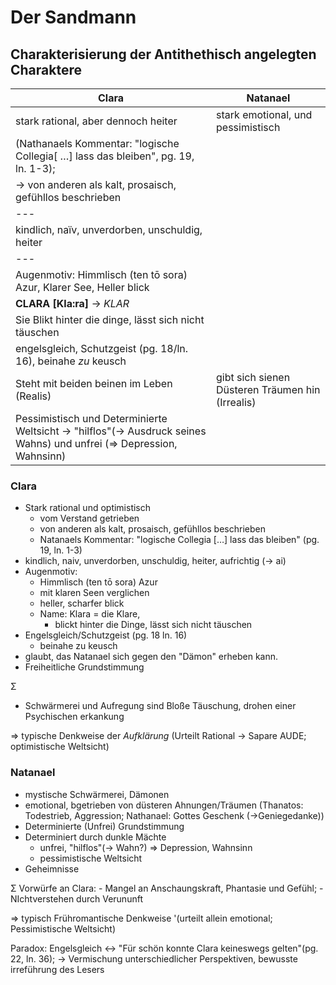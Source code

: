 # Der Sandmann

## Charakterisierung der Antithethisch angelegten Charaktere

Clara     | Natanael
----------|----------
stark rational, aber dennoch heiter | stark emotional, und pessimistisch
(Nathanaels Kommentar: "logische Collegia[ …] lass das bleiben", pg. 19, ln. 1-3); | 
-> von anderen als kalt, prosaisch, gefühllos beschrieben |
--- |
kindlich, na&iuml;v, unverdorben, unschuldig, heiter |
--- |
Augenmotiv: Himmlisch (ten t&omacr; sora) Azur, Klarer See, Heller blick |
**CLARA [Kla:ra]** -> *KLAR* 							|
Sie Blikt hinter die dinge, lässt sich nicht täuschen 	| 
engelsgleich, Schutzgeist (pg. 18/ln. 16), beinahe *zu* keusch | 
Steht mit beiden beinen im Leben (Realis) | gibt sich sienen Düsteren Träumen hin (Irrealis)
| Pessimistisch  und Determinierte Weltsicht -> "hilflos"(-> Ausdruck seines Wahns) und unfrei (=> Depression, Wahnsinn)

### Clara

- Stark rational und optimistisch
	- vom Verstand getrieben
	- von anderen als kalt, prosaisch, gefühllos beschrieben
	- Natanaels Kommentar: "logische Collegia \[…\] lass das bleiben" (pg. 19, ln. 1-3)
- kindlich, naiv, unverdorben, unschuldig, heiter, aufrichtig (-> ai)
- Augenmotiv:
	- Himmlisch (ten t&omacr; sora) Azur
	- mit klaren Seen verglichen
	- heller, scharfer blick
	- Name: Klara = die Klare, 
		- blickt hinter die Dinge, lässt sich nicht täuschen
- Engelsgleich/Schutzgeist (pg. 18 ln. 16) 
	- beinahe zu keusch
- glaubt, das Natanael sich gegen den "Dämon" erheben kann.
- Freiheitliche Grundstimmung


&Sigma;
- Schwärmerei und Aufregung sind Bloße Täuschung, drohen einer Psychischen erkankung

=> typische Denkweise der *Aufklärung* (Urteilt Rational -> Sapare AUDE; optimistische Weltsicht)

### Natanael
<!--markdownlint-disable-file-->

- mystische Schwärmerei, Dämonen
- emotional, bgetrieben von düsteren Ahnungen/Träumen
	(Thanatos: Todestrieb, Aggression; Nathanael: Gottes Geschenk (->Geniegedanke))
- Determinierte (Unfrei) Grundstimmung
- Determiniert durch dunkle Mächte
	- unfrei, "hilflos"(-> Wahn?) => Depression, Wahnsinn
	- pessimistische Weltsicht
- Geheimnisse

&Sigma; Vorwürfe an Clara:
	- Mangel an Anschaungskraft, Phantasie und Gefühl; 
	- NIchtverstehen durch Verununft

=> typisch Frühromantische Denkweise '(urteilt allein emotional; Pessimistische Weltsicht)

Paradox: Engelsgleich <-> "Für schön konnte Clara keineswegs gelten"(pg. 22, ln. 36);
-> Vermischung unterschiedlicher Perspektiven, bewusste irreführung des Lesers
